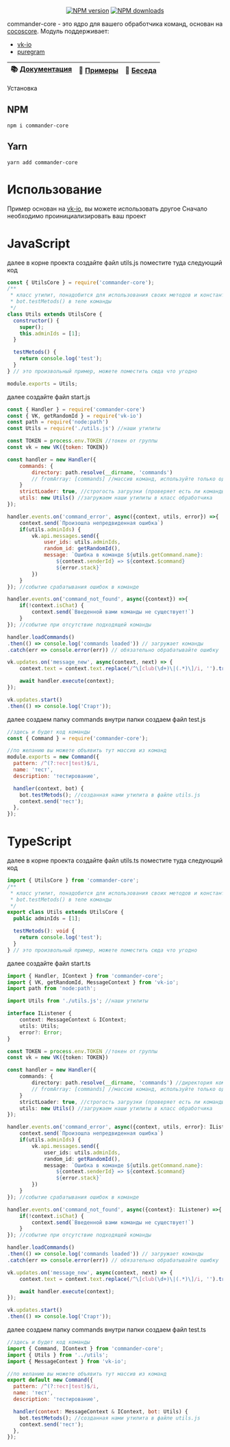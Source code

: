 <p align="center">
<a href="https://www.npmjs.com/package/commander-core"><img src="https://img.shields.io/npm/v/commander-core.svg?style=flat-square" alt="NPM version"></a>
<a href="https://www.npmjs.com/package/commander-core"><img src="https://img.shields.io/npm/dt/commander-core.svg?style=flat-square" alt="NPM downloads"></a>
</p>

commander-core - это ядро для вашего обработчика команд, основан на [cocoscore](https://www.npmjs.com/package/cocoscore).
Модуль поддерживает:

- [vk-io](https://www.npmjs.com/package/vk-io)
- [puregram](https://www.npmjs.com/package/puregram)

| 📚 [Документация](https://frodi1998.github.io/commander-core/) | 📝 [Примеры](https://github.com/Frodi1998/commander-core/tree/master/examples) | 💬 [Беседа](https://vk.me/join/AJQ1d9IUCxhdW8s6imiygUU1) |
| -------------------------------------------------------------- | ------------------------------------------------------------------------------ | -------------------------------------------------------- |

Установка

## NPM

```shell
npm i commander-core
```

## Yarn

```shell
yarn add commander-core
```

# Использование

Пример основан на [vk-io](https://www.npmjs.com/package/vk-io), вы можете использовать другое
Сначало необходимо проинициализировать ваш проект

# JavaScript

далее в корне проекта создайте файл utils.js
поместите туда следующий код

```js
const { UtilsCore } = require('commander-core');
/**
 * класс утилит, понадобится для использования своих методов и констант в командах
 * bot.testMetods() в теле команды
 */
class Utils extends UtilsCore {
  constructor() {
    super();
    this.adminIds = [1];
  }

  testMetods() {
    return console.log('test');
  }
} // это произвольный пример, можете поместить сюда что угодно

module.exports = Utils;
```

далее создайте файл start.js

```js
const { Handler } = require('commander-core')
const { VK, getRandomId } = require('vk-io')
const path = require('node:path')
const Utils = require('./utils.js') //наши утилиты

const TOKEN = process.env.TOKEN //токен от группы
const vk = new VK({token: TOKEN})

const handler = new Handler({
	commands: {
		directory: path.resolve(__dirname, 'commands')
		// fromArray: [commands] //массив команд, используйте только один из двух методов загрузки команд
	}
	strictLoader: true, //строгость загрузки (проверяет есть ли команды иначе кидает ошибку)
	utils: new Utils() //загружаем наши утилиты в класс обработчика
});

handler.events.on('command_error', async({context, utils, error}) =>{
	context.send(`Произошла непредвиденная ошибка`)
	if(utils.adminIds) {
		vk.api.messages.send({
			user_ids: utils.adminIds,
			random_id: getRandomId(),
			message: `Ошибка в команде ${utils.getCommand.name}:
				${context.senderId} => ${context.$command}
				${error.stack}`
		})
	}
}); //событие срабатывания ошибок в команде

handler.events.on('command_not_found', async({context}) =>{
	if(!context.isChat) {
		context.send(`Введенной вами команды не существует!`)
	}
}); //событие при отсутствие подходящей команды

handler.loadCommands()
.then(() => console.log('commands loaded')) // загружает команды
.catch(err => console.error(err)) // обязательно обрабатывайте ошибку

vk.updates.on('message_new', async(context, next) => {
	context.text = context.text.replace(/^\[club(\d+)\|(.*)\]/i, '').trim();

	await handler.execute(context);
});

vk.updates.start()
.then(() => console.log('Старт'));
```

далее создаем папку commands
внутри папки создаем файл test.js

```js
//здесь и будет код команды
const { Command } = require('commander-core');

//по желанию вы можете объявить тут массив из команд
module.exports = new Command({
  pattern: /^(?:тест|test)$/i,
  name: 'тест',
  description: 'тестирование',

  handler(context, bot) {
    bot.testMetods(); //созданная нами утилита в файле utils.js
    context.send('тест');
  },
});
```

# TypeScript

далее в корне проекта создайте файл utils.ts
поместите туда следующий код

```ts
import { UtilsCore } from 'commander-core';
/**
 * класс утилит, понадобится для использования своих методов и констант в командах
 * bot.testMetods() в теле команды
 */
export class Utils extends UtilsCore {
  public adminIds = [1];

  testMetods(): void {
    return console.log('test');
  }
} // это произвольный пример, можете поместить сюда что угодно
```

далее создайте файл start.ts

```ts
import { Handler, IContext } from 'commander-core';
import { VK, getRandomId, MessageContext } from 'vk-io';
import path from 'node:path';

import Utils from './utils.js'; //наши утилиты

interface IListener {
	context: MessageContext & IContext;
	utils: Utils;
	error?: Error;
}

const TOKEN = process.env.TOKEN //токен от группы
const vk = new VK({token: TOKEN})

const handler = new Handler({
	commands: {
		directory: path.resolve(__dirname, 'commands') //директория команд
		// fromArray: [commands] //массив команд, используйте только один из двух методов загрузки команд
	}
	strictLoader: true, //строгость загрузки (проверяет есть ли команды иначе кидает ошибку)
	utils: new Utils() //загружаем наши утилиты в класс обработчика
});

handler.events.on('command_error', async({context, utils, error}: IListener) =>{
	context.send(`Произошла непредвиденная ошибка`)
	if(utils.adminIds) {
		vk.api.messages.send({
			user_ids: utils.adminIds,
			random_id: getRandomId(),
			message: `Ошибка в команде ${utils.getCommand.name}:
				${context.senderId} => ${context.$command}
				${error.stack}`
		})
	}
}); //событие срабатывания ошибок в команде

handler.events.on('command_not_found', async({context}: IListener) =>{
	if(!context.isChat) {
		context.send(`Введенной вами команды не существует!`)
	}
}); //событие при отсутствие подходящей команды

handler.loadCommands()
.then(() => console.log('commands loaded')) // загружает команды
.catch(err => console.error(err)) // обязательно обрабатывайте ошибку

vk.updates.on('message_new', async(context, next) => {
	context.text = context.text.replace(/^\[club(\d+)\|(.*)\]/i, '').trim();

	await handler.execute(context);
});

vk.updates.start()
.then(() => console.log('Старт'));
```

далее создаем папку commands
внутри папки создаем файл test.ts

```js
//здесь и будет код команды
import { Command, IContext } from 'commander-core';
import { Utils } from '../utils';
import { MessageContext } from 'vk-io';

//по желанию вы можете объявить тут массив из команд
export default new Command({
  pattern: /^(?:тест|test)$/i,
  name: 'тест',
  description: 'тестирование',

  handler(context: MessageContext & IContext, bot: Utils) {
    bot.testMetods(); //созданная нами утилита в файле utils.js
    context.send('тест');
  },
});
```
